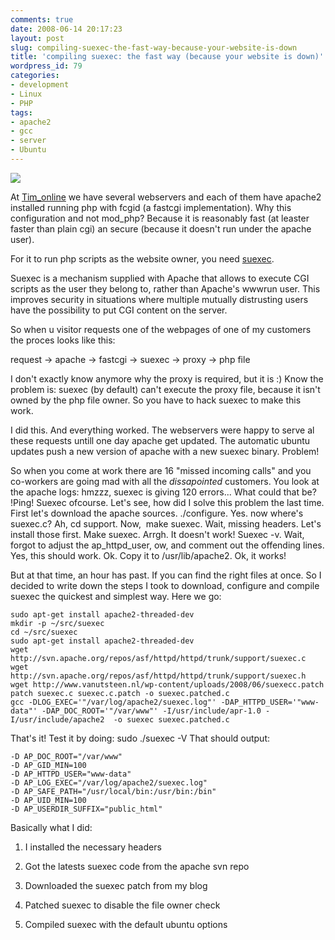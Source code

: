```yaml
---
comments: true
date: 2008-06-14 20:17:23
layout: post
slug: compiling-suexec-the-fast-way-because-your-website-is-down
title: 'compiling suexec: the fast way (because your website is down)'
wordpress_id: 79
categories:
- development
- Linux
- PHP
tags:
- apache2
- gcc
- server
- Ubuntu
---
```


[![](http://www.vanutsteen.nl/wp-content/uploads/2008/06/time_equals_money-300x151.gif)](http://www.vanutsteen.nl/wp-content/uploads/2008/06/time_equals_money.gif)

At [Tim_online](http://www.tim-online.nl) we have several webservers and each of them have apache2 installed running php with fcgid (a fastcgi implementation). Why this configuration and not mod_php? Because it is reasonably fast (at leaster faster than plain cgi) an secure (because it doesn't run under the apache user).

For it to run php scripts as the website owner, you need [suexec](http://www.unix.com.ua/orelly/linux/apache/ch04_07.htm).


Suexec is a mechanism supplied with Apache that allows to execute CGI scripts as the user they belong to, rather than Apache's wwwrun user. This improves security in situations where multiple mutually distrusting users have the possibility to put CGI content on the server.


So when u visitor requests one of the webpages of one of my customers the proces looks like this:


request -> apache -> fastcgi -> suexec -> proxy -> php file


I don't exactly know anymore why the proxy is required, but it is :)
Know the problem is: suexec (by default) can't execute the proxy file, because it isn't owned by the php file owner. So you have to hack suexec to make this work.

I did this. And everything worked. The webservers were happy to serve al these requests untill one day apache get updated. The automatic ubuntu updates push a new version of apache with a new suexec binary. Problem!

So when you come at work there are 16 "missed incoming calls" and you co-workers are going mad with all the _dissapointed_ customers. You look at the apache logs: hmzzz, suexec is giving 120 errors... What could that be? !Ping! Suexec ofcourse. Let's see, how did I solve this problem the last time. First let's download the apache sources. ./configure. Yes. now where's suexec.c? Ah, cd support. Now,  make suexec. Wait, missing headers. Let's install those first. Make suexec. Arrgh. It doesn't work! Suexec -v. Wait, forgot to adjust the ap_httpd_user, ow, and comment out the offending lines. Yes, this should work. Ok. Copy it to /usr/lib/apache2. Ok, it works!

But at that time, an hour has past. If you can find the right files at once. So I decided to write down the steps I took to download, configure and compile suexec the quickest and simplest way. Here we go:

```
sudo apt-get install apache2-threaded-dev
mkdir -p ~/src/suexec
cd ~/src/suexec
sudo apt-get install apache2-threaded-dev
wget http://svn.apache.org/repos/asf/httpd/httpd/trunk/support/suexec.c
wget http://svn.apache.org/repos/asf/httpd/httpd/trunk/support/suexec.h
wget http://www.vanutsteen.nl/wp-content/uploads/2008/06/suexecc.patch
patch suexec.c suexec.c.patch -o suexec.patched.c
gcc -DLOG_EXEC='"/var/log/apache2/suexec.log"' -DAP_HTTPD_USER='"www-data"' -DAP_DOC_ROOT='"/var/www"' -I/usr/include/apr-1.0 -I/usr/include/apache2  -o suexec suexec.patched.c
```

That's it! Test it by doing: sudo ./suexec -V
That should output:

```
-D AP_DOC_ROOT="/var/www"
-D AP_GID_MIN=100
-D AP_HTTPD_USER="www-data"
-D AP_LOG_EXEC="/var/log/apache2/suexec.log"
-D AP_SAFE_PATH="/usr/local/bin:/usr/bin:/bin"
-D AP_UID_MIN=100
-D AP_USERDIR_SUFFIX="public_html"
```

Basically what I did:



	
  1. I installed the necessary headers

	
  2. Got the latests suexec code from the apache svn repo

	
  3. Downloaded the suexec patch from my blog

	
  4. Patched suexec to disable the file owner check

	
  5. Compiled suexec with the default ubuntu options


